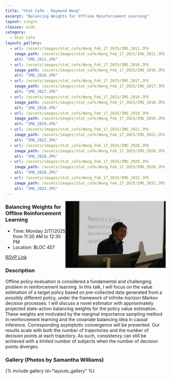 ```yaml
---
title: "Stat Cafe - Raymond Wong"
excerpt: "Balancing Weights for Offline Reinforcement Learning"
layout: single
classes: wide
category: 
  - Stat Cafe
layouts_gallery:
  - url: /assets/images/stat_cafe/Wong_Feb_17_2025/IMG_2011.JPG
    image_path: /assets/images/stat_cafe/Wong_Feb_17_2025/IMG_2011.JPG
    alt: "IMG_2011.JPG"
  - url: /assets/images/stat_cafe/Wong_Feb_17_2025/IMG_2016.JPG
    image_path: /assets/images/stat_cafe/Wong_Feb_17_2025/IMG_2016.JPG
    alt: "IMG_2016.JPG"
  - url: /assets/images/stat_cafe/Wong_Feb_17_2025/IMG_2017.JPG
    image_path: /assets/images/stat_cafe/Wong_Feb_17_2025/IMG_2017.JPG
    alt: "IMG_2017.JPG"
  - url: /assets/images/stat_cafe/Wong_Feb_17_2025/IMG_2018.JPG
    image_path: /assets/images/stat_cafe/Wong_Feb_17_2025/IMG_2018.JPG
    alt: "IMG_2018.JPG"
  - url: /assets/images/stat_cafe/Wong_Feb_17_2025/IMG_2019.JPG
    image_path: /assets/images/stat_cafe/Wong_Feb_17_2025/IMG_2019.JPG
    alt: "IMG_2019.JPG"
  - url: /assets/images/stat_cafe/Wong_Feb_17_2025/IMG_2022.JPG
    image_path: /assets/images/stat_cafe/Wong_Feb_17_2025/IMG_2022.JPG
    alt: "IMG_2022.JPG"
  - url: /assets/images/stat_cafe/Wong_Feb_17_2025/IMG_2028.JPG
    image_path: /assets/images/stat_cafe/Wong_Feb_17_2025/IMG_2028.JPG
    alt: "IMG_2028.JPG"
  - url: /assets/images/stat_cafe/Wong_Feb_17_2025/IMG_2029.JPG
    image_path: /assets/images/stat_cafe/Wong_Feb_17_2025/IMG_2029.JPG
    alt: "IMG_2029.JPG"
  - url: /assets/images/stat_cafe/Wong_Feb_17_2025/IMG_2032.JPG
    image_path: /assets/images/stat_cafe/Wong_Feb_17_2025/IMG_2032.JPG
    alt: "IMG_2032.JPG"
---
```



<img src="https://github.com/tamusgsa/tamusgsa.github.io/blob/master/assets/images/stat_cafe/Wong_Feb_17_2025/IMG_2010.JPG?raw=true" alt="Header" width="315" style="float: right;"/> 


###  Balancing Weights for Offline Reinforcement Learning

- Time: Monday 2/17/2025 from 11:30 AM to 12:30 PM
- Location: BLOC 457

[RSVP Link](<https://urldefense.com/v3/__https://forms.gle/JxDsQhxJXQuZniSF6__;!!KwNVnqRv!BsvW55hWCrwJv5WzUYowU9LA5SOQN9iTxVP6ZV97lrKLKlSZCEP5JWAOQyf4Is6EVmRAYDFIEg_Q4GEG0zFaew$>)

### Description
Offline policy evaluation is considered a fundamental and challenging problem in reinforcement learning. In this talk, I will focus on the value estimation of a target policy based on pre-collected data generated from a possibly different policy, under the framework of infinite-horizon Markov decision processes. I will discuss a novel estimator with approximately projected state-action balancing weights for the policy value estimation. These weights are motivated by the marginal importance sampling method in reinforcement learning and the covariate balancing idea in causal inference. Corresponding asymptotic convergence will be presented. Our results scale with both the number of trajectories and the number of decision points at each trajectory. As such, consistency can still be achieved with a limited number of subjects when the number of decision points diverges.

<!--
### Presentation
<iframe src="https://drive.google.com/file/d/1tN9MfS-UIcedYkMafjpg1VxsRcSM0t8T/preview" width="640" height="480" allow="autoplay"></iframe>
-->

<!--
### Recording
<iframe width="560" height="315" src="https://www.youtube.com/embed/YjR7OlZPy2I?si=fbJmXI60nApV2h8H" title="YouTube video player" frameborder="0" allow="accelerometer; autoplay; clipboard-write; encrypted-media; gyroscope; picture-in-picture; web-share" referrerpolicy="strict-origin-when-cross-origin" allowfullscreen></iframe>
-->

### Gallery (Photos by Samantha Williams)

{% include gallery id="layouts_gallery" %}

